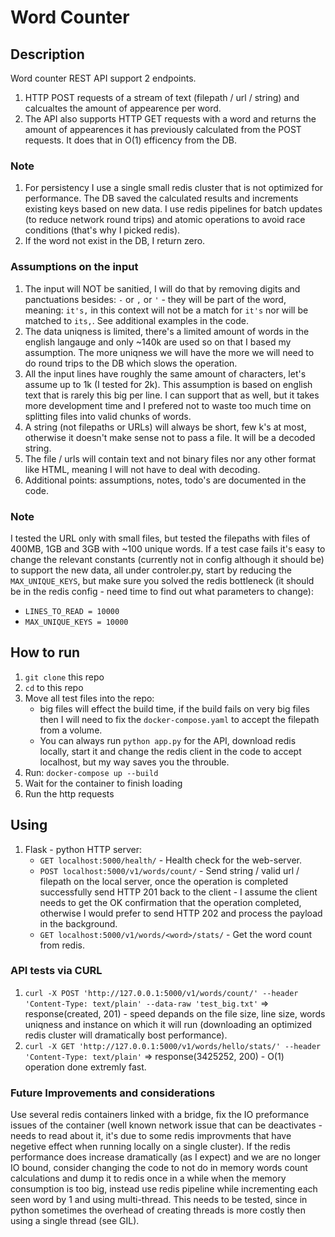 # Word Counter

## Description
Word counter REST API support 2 endpoints.
1. HTTP POST requests of a stream of text (filepath / url / string) and calcualtes the amount of appearence per word.
1. The API also supports HTTP GET requests with a word and returns the amount of appearences it has previously calculated from the POST requests. It does that in O(1) efficency from the DB.

### Note
1. For persistency I use a single small redis cluster that is not optimized for performance. The DB saved the calculated results and increments existing keys based on new data. I use redis pipelines for batch updates (to reduce network round trips) and atomic operations to avoid race conditions (that's why I picked redis).
1. If the word not exist in the DB, I return zero.

### Assumptions on the input
1. The input will NOT be sanitied, I will do that by removing digits and panctuations besides: `-` or `,` or `'` - they will be part of the word, meaning: `it's,` in this context will not be a match for `it's` nor will be matched to `its,`. See additional examples in the code.
1. The data uniqness is limited, there's a limited amount of words in the english langauge and only ~140k are used so on that I based my assumption. The more uniqness we will have the more we will need to do round trips to the DB which slows the operation.
1. All the input lines have roughly the same amount of characters, let's assume up to 1k (I tested for 2k). This assumption is based on english text that is rarely this big per line. I can support that as well, but it takes more development time and I prefered not to waste too much time on splitting files into valid chunks of words.
1. A string (not filepaths or URLs) will always be short, few k's at most, otherwise it doesn't make sense not to pass a file. It will be a decoded string.
1. The file / urls will contain text and not binary files nor any other format like HTML, meaning I will not have to deal with decoding.
1. Additional points: assumptions, notes, todo's are documented in the code.

### Note
I tested the URL only with small files, but tested the filepaths with files of 400MB, 1GB and 3GB with ~100 unique words. If a test case fails it's easy to change the relevant constants (currently not in config although it should be) to support the new data, all under controler.py, start by reducing the `MAX_UNIQUE_KEYS`, but make sure you solved the redis bottleneck (it should be in the redis config - need time to find out what parameters to change):
* `LINES_TO_READ = 10000`
* `MAX_UNIQUE_KEYS = 10000`

## How to run
1. `git clone` this repo
1. `cd` to this repo
1. Move all test files into the repo:
    * big files will effect the build time, if the build fails on very big files then I will need to fix the `docker-compose.yaml` to accept the filepath from a volume.
    * You can always run `python app.py` for the API, download redis locally, start it and change the redis client in the code to accept localhost, but my way saves you the throuble.
1. Run: `docker-compose up --build`
1. Wait for the container to finish loading
1. Run the http requests

## Using
1. Flask - python HTTP server:
   * `GET localhost:5000/health/` - Health check for the web-server.
   * `POST localhost:5000/v1/words/count/` - Send string / valid url / filepath on the local server, once the operation is completed successfully send HTTP 201 back to the client - I assume the client needs to get the OK confirmation that the operation completed, otherwise I would prefer to send HTTP 202 and process the payload in the background.
   * `GET localhost:5000/v1/words/<word>/stats/` - Get the word count from redis.

### API tests via CURL
1. `curl -X POST 'http://127.0.0.1:5000/v1/words/count/' --header 'Content-Type: text/plain' --data-raw 'test_big.txt'` => response(created, 201) - speed depands on the file size, line size, words uniqness and instance on which it will run (downloading an optimized redis cluster will dramatically bost performance).
1. `curl -X GET 'http://127.0.0.1:5000/v1/words/hello/stats/' --header 'Content-Type: text/plain'` => response(3425252, 200) - O(1) operation done extremly fast.

### Future Improvements and considerations
Use several redis containers linked with a bridge, fix the IO preformance issues of the container (well known network issue that can be deactivates - needs to read about it, it's due to some redis improvments that have negetive effect when running locally on a single cluster).
If the redis performance does increase dramatically (as I expect) and we are no longer IO bound, consider changing the code to not do in memory words count calculations and dump it to redis once in a while when the memory consumption is too big, instead use redis pipeline while incrementing each seen word by 1 and using multi-thread. This needs to be tested, since in python sometimes the overhead of creating threads is more costly then using a single thread (see GIL).
